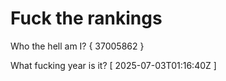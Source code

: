 # Fuck the rankings

Who the hell am I?
{ 37005862 }

What fucking year is it?
[ 2025-07-03T01:16:40Z ]
